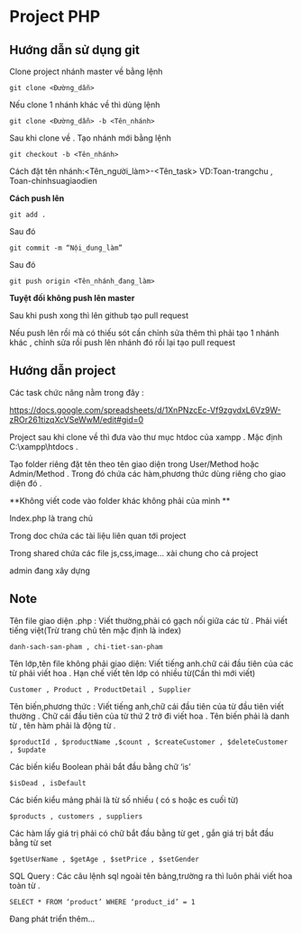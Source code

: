 # Project PHP

## Hướng dẫn sử dụng git

Clone project nhánh master về bằng lệnh

```git clone <Đường_dẫn>```

Nếu clone 1 nhánh khác về thì dùng lệnh

```git clone <Đường_dẫn> -b <Tên_nhánh>```

Sau khi clone về . Tạo nhánh mới bằng lệnh 

```git checkout -b <Tên_nhánh>```

Cách đặt tên nhánh:<Tên_người_làm>-<Tên_task>
VD:Toan-trangchu , Toan-chinhsuagiaodien

**Cách push lên**

```git add .```

Sau đó

```git commit -m “Nội_dung_làm”```

Sau đó 

```git push origin <Tên_nhánh_đang_làm>```

**Tuyệt đối không push lên master**

Sau khi push xong thì lên github tạo pull request

Nếu push lên rồi mà có thiếu sót cần chỉnh sửa thêm thì phải tạo 1 nhánh khác , chỉnh sửa rồi push lên nhánh đó rồi lại tạo pull request

## Hướng dẫn project

Các task chức năng nằm trong đây :

https://docs.google.com/spreadsheets/d/1XnPNzcEc-Vf9zgvdxL6Vz9W-zROr261tizqXcVSeWwM/edit#gid=0

Project sau khi clone về thì đưa vào thư mục htdoc của xampp . Mặc định C:\xampp\htdocs . 

Tạo folder riêng đặt tên theo tên giao diện trong User/Method hoặc Admin/Method . Trong đó chứa các hàm,phương thức dùng riêng cho giao diện đó .

**Không viết code vào folder khác không phải của mình **

Index.php là trang chủ

Trong doc chứa các tài liệu liên quan tới project

Trong shared chứa các file js,css,image… xài chung cho cả project

admin đang xây dựng

## Note
Tên file giao diện .php : Viết thường,phải có gạch nối giữa các từ . Phải viết tiếng việt(Trừ trang chủ tên mặc định là index)

```danh-sach-san-pham , chi-tiet-san-pham ```

Tên lớp,tên file không phải giao diện: Viết tiếng anh.chữ cái đầu tiên của các từ phải viết hoa . Hạn chế viết tên lớp có nhiều từ(Cần thì mới viết)

```Customer , Product , ProductDetail , Supplier```

Tên biến,phương thức : Viết tiếng anh,chữ cái đầu tiên của từ đầu tiên viết thường . Chữ cái đầu tiên của từ thứ 2 trở đi viết hoa . Tên biến phải là danh từ , tên hàm phải là động từ . 

```$productId , $productName ,$count , $createCustomer , $deleteCustomer , $update```

Các biến kiểu Boolean phải bắt đầu bằng chữ ‘is’

```$isDead , isDefault ```

Các biến kiểu mảng phải là từ số nhiều ( có s hoặc es cuối từ)

```$products , customers , suppliers ```

Các hàm lấy giá trị phải có chữ bắt đầu bằng từ get , gắn giá trị bắt đầu bằng từ set

```$getUserName , $getAge , $setPrice , $setGender```

SQL Query : Các câu lệnh sql ngoài tên bảng,trường ra thì luôn phải viết hoa toàn từ . 

```SELECT * FROM ‘product’ WHERE ‘product_id’ = 1```

Đang phát triển thêm…
